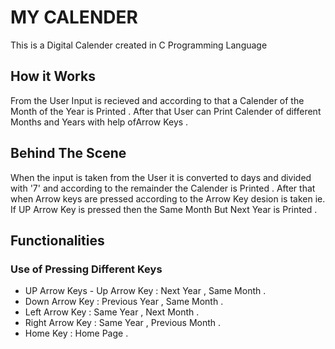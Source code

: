 # MY CALENDER 
This is a Digital Calender created in C Programming Language

## How it Works 
From the User Input is recieved and according to that a Calender of the Month of the Year is Printed . After that User can Print Calender of different Months and Years with help ofArrow Keys .

## Behind The Scene
When the input is taken from the User it is converted to days and divided with '7' and according to the remainder the Calender is Printed . After that when Arrow keys are pressed according to the Arrow Key desion is taken ie. If UP Arrow Key is pressed then the Same Month But Next Year is Printed .

## Functionalities

### Use of Pressing Different Keys

*  UP Arrow Keys - Up Arrow Key : Next Year , Same Month .
* Down Arrow Key : Previous Year , Same Month .
* Left Arrow Key : Same Year , Next Month . 
* Right Arrow Key : Same Year , Previous Month .
* Home Key : Home Page . 

